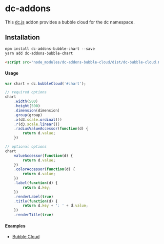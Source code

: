 # dc-addons

This [dc.js](http://dc-js.github.io/dc.js/) addon provides a bubble cloud for the dc namespace.

## Installation
```js
npm install dc-addons-bubble-chart --save
yarn add dc-addons-bubble-chart
```

```html
<script src="node_modules/dc-addons-bubble-cloud/dist/dc-bubble-cloud.min.js"></script>
```

#### Usage
```js
var chart = dc.bubbleCloud('#chart');

// required options
chart
    .width(500)
    .height(500)
    .dimension(dimension)
    .group(group)
    .x(d3.scale.ordinal())
    .r(d3.scale.linear())
    .radiusValueAccessor(function(d) {
        return d.value;
    })

// optional options
chart
    valueAccessor(function(d) {
        return d.value;
    })
    .colorAccessor(function(d) {
        return d.value;
    })
    .label(function(d) {
        return d.key;
    })
    .renderLabel(true)
    .title(function(d) {
        return d.key + ': ' + d.value;
    })
    .renderTitle(true)

```

#### Examples
  * [Bubble Cloud](http://intellipharm.github.io/dc-addons/examples/bubble-cloud.html)
